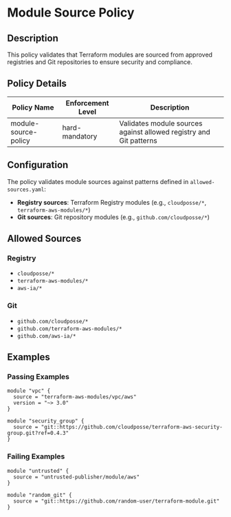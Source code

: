 # Module Source Policy

## Description

This policy validates that Terraform modules are sourced from approved registries and Git repositories to ensure security and compliance.

## Policy Details

| Policy Name | Enforcement Level | Description |
|-------------|-------------------|-------------|
| module-source-policy | hard-mandatory | Validates module sources against allowed registry and Git patterns |

## Configuration

The policy validates module sources against patterns defined in `allowed-sources.yaml`:

- **Registry sources**: Terraform Registry modules (e.g., `cloudposse/*`, `terraform-aws-modules/*`)
- **Git sources**: Git repository modules (e.g., `github.com/cloudposse/*`)

## Allowed Sources

### Registry
- `cloudposse/*`
- `terraform-aws-modules/*`
- `aws-ia/*`

### Git
- `github.com/cloudposse/*`
- `github.com/terraform-aws-modules/*`
- `github.com/aws-ia/*`

## Examples

### Passing Examples
```hcl
module "vpc" {
  source = "terraform-aws-modules/vpc/aws"
  version = "~> 3.0"
}

module "security_group" {
  source = "git::https://github.com/cloudposse/terraform-aws-security-group.git?ref=0.4.3"
}
```

### Failing Examples
```hcl
module "untrusted" {
  source = "untrusted-publisher/module/aws"
}

module "random_git" {
  source = "git::https://github.com/random-user/terraform-module.git"
}
```
